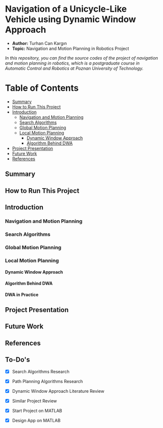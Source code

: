 # Navigation of a Unicycle-Like Vehicle using Dynamic Window Approach
* **Author:** Turhan Can Kargın
* **Topic:** Navigation and Motion Planning in Robotics Project

*In this repository, you can find the source codes of the project of navigation and motion planning in robotics, which is a postgraduate course in Automatic Control and Robotics at Poznan University of Technology.*

# Table of Contents
   * [Summary](#summary)
   * [How to Run This Project](#how-to-run-this-project)
   * [Introduction](#introduction)
	   * [Navigation and Motion Planning](#navigation-and-motion-planning)
	   * [Search Algorithms](#search-algorithms)
	   * [Global Motion Planning](#global-motion-planning)
	   * [Local Motion Planning](#local-motion-planning)
		   * [Dynamic Window Approach](#dynamic-window-approach)
		   * [Algorithm Behind DWA](#algorithm-behind-dwa)
* [Project Presentation](#project-presentation)
* [Future Work](#future-work)
* [References](#references)


## Summary
## How to Run This Project
## Introduction
### Navigation and Motion Planning
### Search Algorithms
### Global Motion Planning
### Local Motion Planning 
#### Dynamic Window Approach
#### Algorithm Behind DWA
#### DWA in Practice
## Project Presentation
## Future Work
## References


## To-Do's

- [X] Search Algorithms Research
- [X] Path Planning Algorithms Research
- [X] Dynamic Window Approach Literature Review
- [X] Similar Project Review
- [X] Start Project on MATLAB
- [X] Design App on MATLAB

